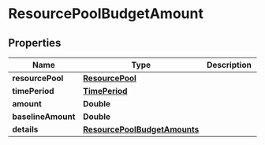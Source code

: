 
# ResourcePoolBudgetAmount

## Properties
Name | Type | Description | Notes
------------ | ------------- | ------------- | -------------
**resourcePool** | [**ResourcePool**](ResourcePool.md) |  |  [optional]
**timePeriod** | [**TimePeriod**](TimePeriod.md) |  |  [optional]
**amount** | **Double** |  |  [optional]
**baselineAmount** | **Double** |  |  [optional]
**details** | [**ResourcePoolBudgetAmounts**](ResourcePoolBudgetAmounts.md) |  |  [optional]



